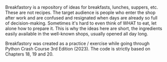 Breakfastory is a repository of ideas for breakfasts, lunches, suppers, etc. These are not recipes. The target audience is people who enter the shop after work and are confused and resignated when days are already so full of decision-making. Sometimes it's hard to even think of WHAT to eat, let alone how to prepare it. This is why the ideas here are short, the ingredients easily available in the well-known shops, usually opened all day long.

Breakfastory was created as a practice / exercise while going through Python Crash Course 3rd Edition (2023). The code is strictly based on Chapters 18, 19 and 20.